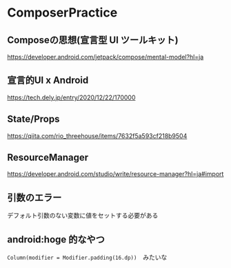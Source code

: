 # ComposerPractice

## Composeの思想(宣言型 UI ツールキット)

https://developer.android.com/jetpack/compose/mental-model?hl=ja

## 宣言的UI x Android

https://tech.dely.jp/entry/2020/12/22/170000

## State/Props

https://qiita.com/rio_threehouse/items/7632f5a593cf218b9504

## ResourceManager

https://developer.android.com/studio/write/resource-manager?hl=ja#import

## 引数のエラー

デフォルト引数のない変数に値をセットする必要がある

## android:hoge 的なやつ

```Column(modifier = Modifier.padding(16.dp))```　みたいな
